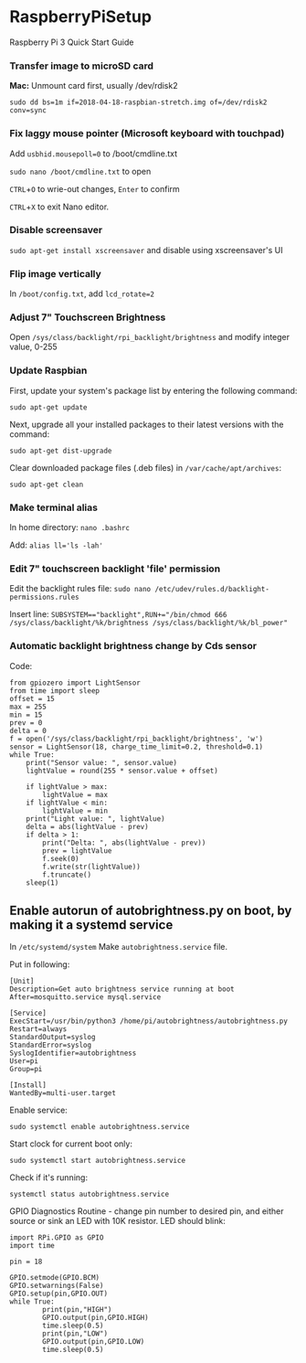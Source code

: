 # RaspberryPiSetup
Raspberry Pi 3 Quick Start Guide

### Transfer image to microSD card
**Mac:** Unmount card first, usually /dev/rdisk2

`sudo dd bs=1m if=2018-04-18-raspbian-stretch.img of=/dev/rdisk2 conv=sync`

### Fix laggy mouse pointer (Microsoft keyboard with touchpad)
Add `usbhid.mousepoll=0` to /boot/cmdline.txt

`sudo nano /boot/cmdline.txt` to open

`CTRL`+`O` to wrie-out changes, `Enter` to confirm

`CTRL`+`X` to exit Nano editor.

### Disable screensaver
`sudo apt-get install xscreensaver` and disable using xscreensaver's UI

### Flip image vertically
In `/boot/config.txt`, add `lcd_rotate=2`

### Adjust 7" Touchscreen Brightness
Open `/sys/class/backlight/rpi_backlight/brightness` and modify integer value, 0-255

### Update Raspbian
First, update your system's package list by entering the following command:

`sudo apt-get update`

Next, upgrade all your installed packages to their latest versions with the command:

`sudo apt-get dist-upgrade`

Clear downloaded package files (.deb files) in `/var/cache/apt/archives`:

`sudo apt-get clean`

### Make terminal alias
In home directory:
`nano .bashrc`

Add:
`alias ll='ls -lah'`

### Edit 7" touchscreen backlight 'file' permission
Edit the backlight rules file:
`sudo nano /etc/udev/rules.d/backlight-permissions.rules`

Insert line:
`SUBSYSTEM=="backlight",RUN+="/bin/chmod 666 /sys/class/backlight/%k/brightness /sys/class/backlight/%k/bl_power"`

### Automatic backlight brightness change by Cds sensor
Code:
```
from gpiozero import LightSensor
from time import sleep
offset = 15
max = 255
min = 15
prev = 0
delta = 0
f = open('/sys/class/backlight/rpi_backlight/brightness', 'w')
sensor = LightSensor(18, charge_time_limit=0.2, threshold=0.1)
while True:
    print("Sensor value: ", sensor.value)
    lightValue = round(255 * sensor.value + offset)

    if lightValue > max:
        lightValue = max
    if lightValue < min:
        lightValue = min
    print("Light value: ", lightValue)
    delta = abs(lightValue - prev)
    if delta > 1:
        print("Delta: ", abs(lightValue - prev))
        prev = lightValue
        f.seek(0)
        f.write(str(lightValue))
        f.truncate()
    sleep(1)
```

## Enable autorun of autobrightness.py on boot, by making it a systemd service


In `/etc/systemd/system` Make `autobrightness.service` file.

Put in following:
```
[Unit]
Description=Get auto brightness service running at boot
After=mosquitto.service mysql.service

[Service]
ExecStart=/usr/bin/python3 /home/pi/autobrightness/autobrightness.py
Restart=always
StandardOutput=syslog
StandardError=syslog
SyslogIdentifier=autobrightness
User=pi
Group=pi

[Install]
WantedBy=multi-user.target
```

Enable service:

`sudo systemctl enable autobrightness.service`

Start clock for current boot only:

`sudo systemctl start autobrightness.service`

Check if it's running:

`systemctl status autobrightness.service`


GPIO Diagnostics Routine - change pin number to desired pin, and either source or sink an LED with 10K resistor. LED should blink:

```
import RPi.GPIO as GPIO
import time

pin = 18

GPIO.setmode(GPIO.BCM)
GPIO.setwarnings(False)
GPIO.setup(pin,GPIO.OUT)
while True:
        print(pin,"HIGH")
        GPIO.output(pin,GPIO.HIGH)
        time.sleep(0.5)
        print(pin,"LOW")
        GPIO.output(pin,GPIO.LOW)
        time.sleep(0.5)
```
